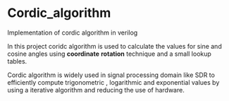 # Cordic_algorithm
Implementation of cordic algorithm in verilog

In this project coridc algorithm is used to calculate the values for sine and cosine angles using __coordinate__ __rotation__ technique and a small lookup tables.

Cordic algorithm is widely used in signal processing domain like SDR to efficiently compute trigonometric , logarithmic and exponential values by using a iterative algorithm and reducing the use of hardware.
